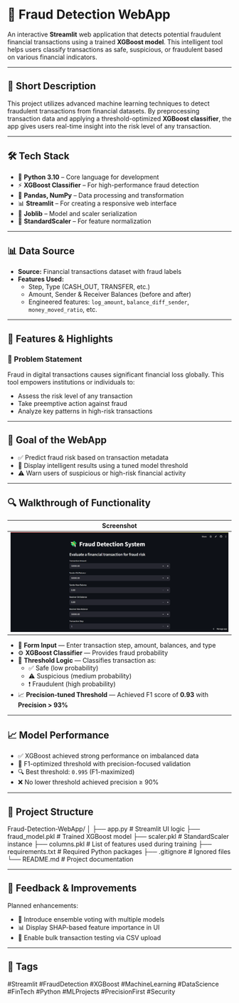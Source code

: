 # 🔐 Fraud Detection WebApp

An interactive **Streamlit** web application that detects potential fraudulent financial transactions using a trained **XGBoost model**. This intelligent tool helps users classify transactions as safe, suspicious, or fraudulent based on various financial indicators.

---

## 📄 Short Description

This project utilizes advanced machine learning techniques to detect fraudulent transactions from financial datasets. By preprocessing transaction data and applying a threshold-optimized **XGBoost classifier**, the app gives users real-time insight into the risk level of any transaction.

---

## 🛠️ Tech Stack

- 🐍 **Python 3.10** – Core language for development  
- ⚡ **XGBoost Classifier** – For high-performance fraud detection  
- 🧪 **Pandas, NumPy** – Data processing and transformation  
- 📊 **Streamlit** – For creating a responsive web interface  
- 🧠 **Joblib** – Model and scaler serialization  
- 🔢 **StandardScaler** – For feature normalization  

---

## 📊 Data Source

- **Source:** Financial transactions dataset with fraud labels  
- **Features Used:**
  - Step, Type (CASH_OUT, TRANSFER, etc.)
  - Amount, Sender & Receiver Balances (before and after)
  - Engineered features: `log_amount`, `balance_diff_sender`, `money_moved_ratio`, etc.

---

## 🚀 Features & Highlights

### 📌 Problem Statement

Fraud in digital transactions causes significant financial loss globally. This tool empowers institutions or individuals to:

- Assess the risk level of any transaction  
- Take preemptive action against fraud  
- Analyze key patterns in high-risk transactions  

---

## 🎯 Goal of the WebApp

- ✅ Predict fraud risk based on transaction metadata  
- 🧠 Display intelligent results using a tuned model threshold  
- ⚠️ Warn users of suspicious or high-risk financial activity  

---

## 🔍 Walkthrough of Functionality

| Screenshot |
|------------|
| ![WebApp Screenshot](https://github.com/utkarsh2035/Fraud-Detection-WebApp/raw/main/Fraud%20Detection%20System.png) |

- 🧾 **Form Input** — Enter transaction step, amount, balances, and type  
- ⚙️ **XGBoost Classifier** — Provides fraud probability  
- 🎯 **Threshold Logic** — Classifies transaction as:
  - ✅ Safe (low probability)
  - ⚠️ Suspicious (medium probability)
  - ❗ Fraudulent (high probability)
- 📈 **Precision-tuned Threshold** — Achieved F1 score of **0.93** with **Precision > 93%**

---

## 📈 Model Performance

- ✅ XGBoost achieved strong performance on imbalanced data  
- 🎯 F1-optimized threshold with precision-focused validation  
- 🔍 Best threshold: `0.995` (F1-maximized)  
- ❌ No lower threshold achieved precision ≥ 90%  

---

## 📁 Project Structure

Fraud-Detection-WebApp/
│
├── app.py # Streamlit UI logic
├── fraud_model.pkl # Trained XGBoost model
├── scaler.pkl # StandardScaler instance
├── columns.pkl # List of features used during training
├── requirements.txt # Required Python packages
├── .gitignore # Ignored files
└── README.md # Project documentation


---

## 💬 Feedback & Improvements

Planned enhancements:

- 🧠 Introduce ensemble voting with multiple models  
- 📊 Display SHAP-based feature importance in UI  
- 🔄 Enable bulk transaction testing via CSV upload  

---

## 🔖 Tags

#Streamlit #FraudDetection #XGBoost #MachineLearning #DataScience #FinTech #Python #MLProjects #PrecisionFirst #Security
